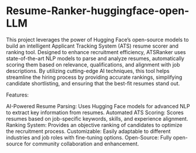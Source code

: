 # Resume-Ranker-huggingface-open-LLM
This project leverages the power of Hugging Face’s open-source models to build an intelligent Applicant Tracking System (ATS) resume scorer and ranking tool. Designed to enhance recruitment efficiency, ATSRanker uses state-of-the-art NLP models to parse and analyze resumes, automatically scoring them based on relevance, qualifications, and alignment with job descriptions. By utilizing cutting-edge AI techniques, this tool helps streamline the hiring process by providing accurate rankings, simplifying candidate shortlisting, and ensuring that the best-fit resumes stand out.

Features:

AI-Powered Resume Parsing: Uses Hugging Face models for advanced NLP to extract key information from resumes.
Automated ATS Scoring: Scores resumes based on job-specific keywords, skills, and experience alignment.
Ranking System: Provides an objective ranking of candidates to optimize the recruitment process.
Customizable: Easily adaptable to different industries and job roles with fine-tuning options.
Open-Source: Fully open-source for community collaboration and enhancement.
